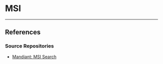 # MSI

---
## References

### Source Repositories

- [Mandiant: MSI Search](https://github.com/mandiant/msi-search)